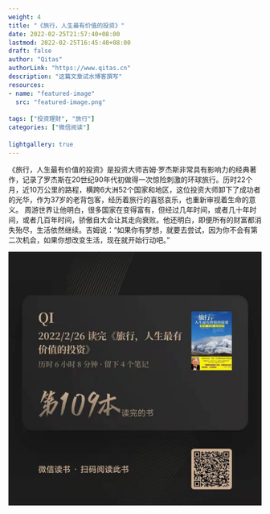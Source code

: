 ```yaml
---
weight: 4
title: "《旅行，人生最有价值的投资》"
date: 2022-02-25T21:57:40+08:00
lastmod: 2022-02-25T16:45:40+08:00
draft: false
author: "Qitas"
authorLink: "https://www.qitas.cn"
description: "这篇文章试水博客撰写"
resources:
- name: "featured-image"
  src: "featured-image.png"

tags: ["投资理财", "旅行"]
categories: ["微信阅读"]

lightgallery: true
---
```



《旅行，人生最有价值的投资》是投资大师吉姆·罗杰斯非常具有影响力的经典著作，记录了罗杰斯在20世纪90年代初做得一次惊险刺激的环球旅行。历时22个月，近10万公里的路程，横跨6大洲52个国家和地区，这位投资大师卸下了成功者的光华，作为37岁的老背包客，经历着旅行的喜怒哀乐，也重新审视着生命的意义。 周游世界让他明白，很多国家在变得富有，但经过几年时间，或者几十年时间，或者几百年时间，骄傲自大会让其走向衰败。他还明白，即便所有的财富都消失殆尽，生活依然继续。吉姆说：“如果你有梦想，就要去尝试，因为你不会有第二次机会，如果你想改变生活，现在就开始行动吧。”



![Alt text](109.jpg "微信阅读")

